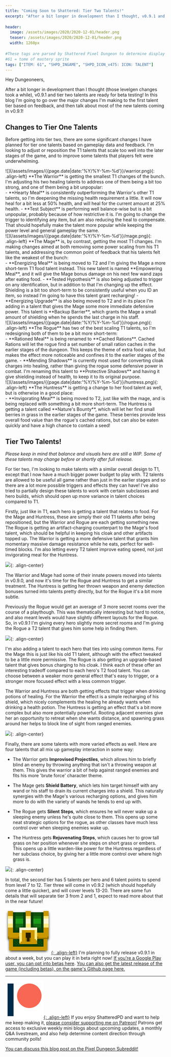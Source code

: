 ```yaml
---
title: "Coming Soon to Shattered: Tier Two Talents!"
excerpt: "After a bit longer in development than I thought, v0.9.1 and tier two talents are ready for beta testing! In this blog I'm going to go over the major changes I'm making to the first talent tier based on feedback, and then talk about most of the new talents coming in v0.9.1!"

header:
  image: /assets/images/2020/2020-12-01/header.png
  teaser: /assets/images/2020/2020-12-01/header.png
  width: 1260px

#These tags are parsed by Shattered Pixel Dungeon to determine display in its news feed
#61 = tome of mastery sprite
tags: ["ITEM: 61", "SHPD_INGAME", "SHPD_ICON_v475: ICON: TALENT"]
---
```


Hey Dungeoneers,

After a bit longer in development than I thought (those levelgen changes took a while), v0.9.1 and tier two talents are ready for beta testing! In this blog I'm going to go over the major changes I'm making to the first talent tier based on feedback, and then talk about most of the new talents coming in v0.9.1!

## Changes to Tier One Talents

Before getting into tier two, there are some significant changes I have planned for tier one talents based on gameplay data and feedback. I'm looking to adjust or reposition the T1 talents that scale too well into the later stages of the game, and to improve some talents that players felt were underwhelming.

<div markdown="1" style="display: inline-block;">
![](/assets/images/{{page.date|date:'%Y/%Y-%m-%d'}}/warrior.png){: .align-left}
**The Warrior** is getting the smallest T1 changes of the bunch. I'm adjusting his two healing talents to address one of them being a bit too strong, and one of them being a bit unpopular:
</div>
- **Hearty Meal** is consistently outperforming the Warrior's other T1 talents, so I'm deepening the missing health requirement a little. It will now heal for a bit less at 50% health, and will heal for the current amount at 25% health.
- **Test Subject** is performing well balance-wise but is a bit unpopular, probably because of how restrictive it is. I'm going to change the trigger to identifying any item, but am also reducing the heal to compensate. That should hopefully make the talent more popular while keeping the power level and general gameplay the same.

<div markdown="1" style="display: inline-block;">
![](/assets/images/{{page.date|date:'%Y/%Y-%m-%d'}}/mage.png){: .align-left}
**The Mage** is, by contrast, getting the most T1 changes. I'm making changes aimed at both removing some power scaling from his T1 talents, and addressing the common point of feedback that his talents felt like the weakest of the bunch:
</div>
- **Energizing Meal** is being moved to T2 and I'm giving the Mage a more short-term T1 food talent instead. This new talent is named **Empowering Meal**, and it will give the Mage bonus damage on his next few wand zaps after eating food.
- **Tested Hypothesis** is also being adjusted to trigger on any identification, but in addition to that I'm changing up the effect. Shielding is a bit too short-term to be consistently useful when you ID an item, so instead I'm going to have this talent grant recharging!
- **Energizing Upgrade** is also being moved to T2 and in its place I'm adding in a talent that gives the Mage some more immediate defensive power. This talent is **Backup Barrier**, which grants the Mage a small amount of shielding when he spends the last charge in his staff.

<div markdown="1" style="display: inline-block;">
![](/assets/images/{{page.date|date:'%Y/%Y-%m-%d'}}/rogue.png){: .align-left}
**The Rogue** has two of the best scaling T1 talents, so I'm redesigning both of them to be a bit more short-term:
</div>
- **Rationed Meal** is being renamed to **Cached Rations**. Cached Rations will let the rogue find a set number of small ration caches in the earlier stages of the dungeon. This keeps the theme of extra food value, but makes the effect more noticeable and confines it to the earlier stages of the game.
- **Mending Shadows** is currently most used for converting cloak charges into healing, rather than giving the rogue some defensive power in combat. I'm renaming this talent to **Protective Shadows** and having it give shielding instead of health, to keep it to its original purpose.

<div markdown="1" style="display: inline-block;">
![](/assets/images/{{page.date|date:'%Y/%Y-%m-%d'}}/huntress.png){: .align-left}
**The Huntress** is getting a change to her food talent as well, but is otherwise in a good place:
</div>
- **Invigorating Meal** is being moved to T2, just like with the mage, and is being replaced with something a bit more short-term. The Huntress is getting a talent called **Nature's Bounty**, which will let her find small berries in grass in the earlier stages of the game. These berries provide less overall food value than the rogue's cached rations, but can also be eaten quickly and have a high chance to contain a seed!

## Tier Two Talents!

*Please keep in mind that balance and visuals here are still a WIP. Some of these talents may change before or shortly after full release.*

For tier two, I'm looking to make talents with a similar overall design to T1, except that I now have a much bigger power budget to play with. T2 talents are allowed to be useful all game rather than just in the earlier stages and so there are a lot more possible triggers and effects they can have! I've also tried to partially design these talents to work with certain subclasses and hero builds, which should open up more variance in talent choices compared to T1.

Firstly, just like in T1, each hero is getting a talent that relates to food. For the Mage and Huntress, these are simply their old T1 talents after being repositioned, but the Warrior and Rogue are each getting something new.  The Rogue is getting an artifact-charging counterpart to the Mage's food talent, which should be helpful in keeping his cloak and other artifacts topped up. The Warrior is getting a more defensive talent that grants him momentary massive damage resistance while he eats, perfect for well-timed blocks. I'm also letting every T2 talent improve eating speed, not just invigorating meal for the Huntress.

![](/assets/images/{{page.date|date:'%Y/%Y-%m-%d'}}/food-talents.png){: .align-center}

The Warrior and Mage had some of their innate powers moved into talents in v0.9.0, and now it's time for the Rogue and Huntress to get a similar treatment. The Huntress is getting her thrown weapon and enemy detection bonuses turned into talents pretty directly, but for the Rogue it's a bit more subtle.

Previously the Rogue would get an average of 3 more secret rooms over the course of a playthough. This was thematically interesting but hard to notice, and also meant levels would have slightly different layouts for the Rogue. So, in v0.9.1 I'm giving every hero slightly more secret rooms and I'm giving the Rogue a T2 talent that gives him some help in finding them.

![](/assets/images/{{page.date|date:'%Y/%Y-%m-%d'}}/innate-talents.png){: .align-center}

I'm also adding a talent to each hero that ties into using common items. For the Mage this is just like his old T1 talent, although with the effect tweaked to be a little more permissive. The Rogue is also getting an upgrade-based talent that gives bonus charging to his cloak. I think each of these offer an interesting tradeoff compared to each hero's T2 food talent. You can choose between a weaker more general effect that's easy to trigger, or a stronger more focused effect with a less common trigger.

The Warrior and Huntress are both getting effects that trigger when drinking potions of healing. For the Warrior the effect is a simple recharging of his shield, which nicely complements the healing he already wants when drinking a health potion. The Huntress is getting an effect that's a bit more complex but also more potentially powerful. Rooting adjacent enemies give her an opportunity to retreat when she wants distance, and spawning grass around her helps to block line of sight from ranged enemies.

![](/assets/images/{{page.date|date:'%Y/%Y-%m-%d'}}/item-talents.png){: .align-center}

Finally, there are some talents with more varied effects as well. Here are four talents that all mix up gameplay interaction in some way:

- The Warrior gets **Improvised Projectiles**, which allows him to briefly blind an enemy by throwing anything that isn't a throwing weapon at them. This gives the warrior a bit of help against ranged enemies and fits his more 'brute force' character theme.

- The Mage gets **Shield Battery**, which lets him target himself with any wand or his staff to drain its current charges into a shield. This naturally synergies with the Mage's various recharging options, and gives him more to do with the variety of wands he tends to end up with.

- The Rogue gets **Silent Steps**, which ensures he will never wake up a sleeping enemy unless he's quite close to them. This opens up some neat strategic options for the rogue, as other classes have much less control over when sleeping enemies wake up.

- The Huntress gets **Rejuvenating Steps**, which causes her to grow tall grass on her position whenever she steps on short grass or embers. This opens up a little warden-like power for the Huntress regardless of her subclass choice, by giving her a little more control over where high grass is.

![](/assets/images/{{page.date|date:'%Y/%Y-%m-%d'}}/misc-talents.png){: .align-center}

In total, the second tier has 5 talents per hero and 6 talent points to spend from level 7 to 12. Tier three will come in v0.9.2 (which should hopefully come a little quicker), and will cover levels 13-20. There are some fun details that will separate tier 3 from 2 and 1, expect to read more about that in the near future!

[![](/assets/images/SHPD-icon.png){: .align-left}](https://github.com/00-Evan/shattered-pixel-dungeon/releases/) I'm planning to fully release v0.9.1 in about a week, but you can play it in beta right now! [If you're a Google Play user, you can opt into betas here](https://play.google.com/apps/testing/com.shatteredpixel.shatteredpixeldungeon). [You can also get the latest release of the game (including betas), on the game's Github page here.](https://github.com/00-Evan/shattered-pixel-dungeon/releases/)

---

[![](/assets/images/patreon-icon.png){: .align-left}](https://www.patreon.com/ShatteredPixel) If you enjoy ShatteredPD and want to help me keep making it, [please consider supporting me on Patreon!](https://www.patreon.com/ShatteredPixel) Patrons get access to exclusive weekly mini blogs about upcoming updates, a monthly Q&A livestream, and also help determine content direction through community polls!

[You can discuss this blog post on the Pixel Dungeon Subreddit!](https://www.reddit.com/r/PixelDungeon/comments/k50r7w/)